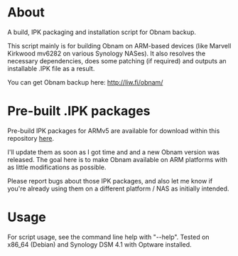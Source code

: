 About
=====

A build, IPK packaging and installation script for Obnam backup.

This script mainly is for building Obnam on ARM-based devices
(like Marvell Kirkwood mv6282 on various Synology NASes). It also
resolves the necessary dependencies, does some patching (if required)
and outputs an installable .IPK file as a result.

You can get Obnam backup here: http://liw.fi/obnam/

Pre-built .IPK packages
========================

Pre-build IPK packages for ARMv5 are available for download 
within this repository [here](ipk).

I'll update them as soon as I got time and and a new Obnam version was released. 
The goal here is to make Obnam available on ARM platforms with as little modifications
as possible.

Please report bugs about those IPK packages, and also let me know if you're already
using them on a different platform / NAS as initially intended.

Usage
=====

For script usage, see the command line help with "--help". Tested
on x86_64 (Debian) and Synology DSM 4.1 with Optware installed.
